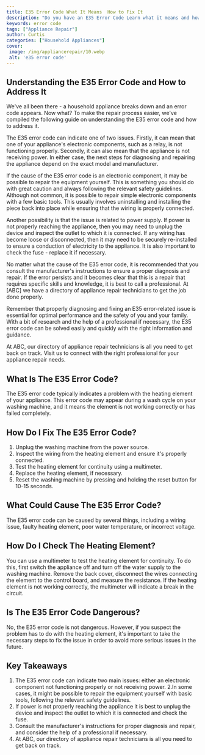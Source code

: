 ```yaml
---
title: E35 Error Code What It Means  How to Fix It
description: "Do you have an E35 Error Code Learn what it means and how to fix it with this blog post Get the help you need to understand and repair the error quickly and easily"
keywords: error code
tags: ["Appliance Repair"]
author: Curtis
categories: ["Household Appliances"]
cover: 
 image: /img/appliancerepair/10.webp
 alt: 'e35 error code'
---
```

## Understanding the E35 Error Code and How to Address It
We've all been there - a household appliance breaks down and an error code appears. Now what? To make the repair process easier, we've compiled the following guide on understanding the E35 error code and how to address it. 

The E35 error code can indicate one of two issues. Firstly, it can mean that one of your appliance's electronic components, such as a relay, is not functioning properly. Secondly, it can also mean that the appliance is not receiving power. In either case, the next steps for diagnosing and repairing the appliance depend on the exact model and manufacturer. 

If the cause of the E35 error code is an electronic component, it may be possible to repair the equipment yourself. This is something you should do with great caution and always following the relevant safety guidelines. Although not common, it is possible to repair simple electronic components with a few basic tools. This usually involves uninstalling and installing the piece back into place while ensuring that the wiring is properly connected. 

Another possibility is that the issue is related to power supply. If power is not properly reaching the appliance, then you may need to unplug the device and inspect the outlet to which it is connected. If any wiring has become loose or disconnected, then it may need to be securely re-installed to ensure a conduction of electricity to the appliance. It is also important to check the fuse - replace it if necessary.

No matter what the cause of the E35 error code, it is recommended that you consult the manufacturer's instructions to ensure a proper diagnosis and repair. If the error persists and it becomes clear that this is a repair that requires specific skills and knowledge, it is best to call a professional. At [ABC] we have a directory of appliance repair technicians to get the job done properly. 

Remember that properly diagnosing and fixing an E35 error-related issue is essential for optimal performance and the safety of you and your family. With a bit of research and the help of a professional if necessary, the E35 error code can be solved easily and quickly with the right information and guidance. 

At ABC, our directory of appliance repair technicians is all you need to get back on track. Visit us to connect with the right professional for your appliance repair needs.

## What Is The E35 Error Code?
The E35 error code typically indicates a problem with the heating element of your appliance. This error code may appear during a wash cycle on your washing machine, and it means the element is not working correctly or has failed completely. 

## How Do I Fix The E35 Error Code?
1. Unplug the washing machine from the power source.
2. Inspect the wiring from the heating element and ensure it's properly connected.
3. Test the heating element for continuity using a multimeter.
4. Replace the heating element, if necessary.
5. Reset the washing machine by pressing and holding the reset button for 10-15 seconds.

## What Could Cause The E35 Error Code?
The E35 error code can be caused by several things, including a wiring issue, faulty heating element, poor water temperature, or incorrect voltage. 

## How Do I Check The Heating Element?
You can use a multimeter to test the heating element for continuity. To do this, first switch the appliance off and turn off the water supply to the washing machine. Remove the back cover, disconnect the wires connecting the element to the control board, and measure the resistance. If the heating element is not working correctly, the multimeter will indicate a break in the circuit.

## Is The E35 Error Code Dangerous?
No, the E35 error code is not dangerous. However, if you suspect the problem has to do with the heating element, it's important to take the necessary steps to fix the issue in order to avoid more serious issues in the future.

## Key Takeaways
1. The E35 error code can indicate two main issues: either an electronic component not functioning properly or not receiving power. 
2.In some cases, it might be possible to repair the equipment yourself with basic tools, following the relevant safety guidelines.
3. If power is not properly reaching the appliance it is best to unplug the device and inspect the outlet to which it is connected and check the fuse.
4. Consult the manufacturer's instructions for proper diagnosis and repair, and consider the help of a professional if necessary.
5. At ABC, our directory of appliance repair technicians is all you need to get back on track.
